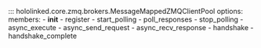 ::: hololinked.core.zmq.brokers.MessageMappedZMQClientPool
    options:
        members:
            - __init__
            - register
            - start_polling
            - poll_responses
            - stop_polling
            - async_execute
            - async_send_request
            - async_recv_response
            - handshake
            - handshake_complete